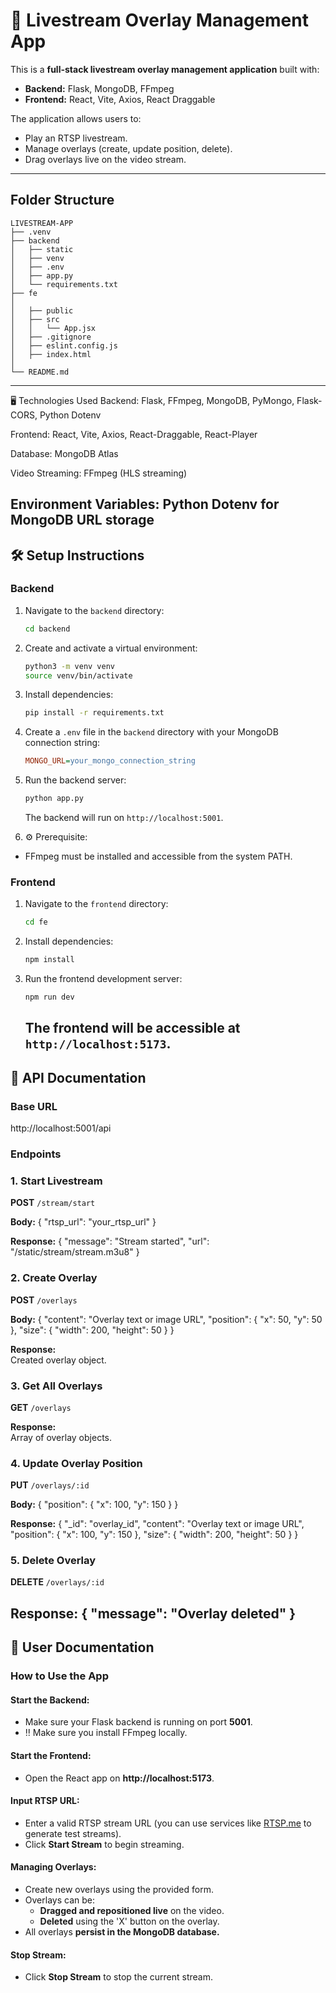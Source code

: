 # 🎥 Livestream Overlay Management App

This is a **full-stack livestream overlay management application** built with:
- **Backend:** Flask, MongoDB, FFmpeg
- **Frontend:** React, Vite, Axios, React Draggable

The application allows users to:
- Play an RTSP livestream.
- Manage overlays (create, update position, delete).
- Drag overlays live on the video stream.

---

## Folder Structure

```text
LIVESTREAM-APP
├── .venv
├── backend
│   ├── static
│   ├── venv
│   ├── .env
│   ├── app.py
│   └── requirements.txt
├── fe
│ 
│   ├── public
│   ├── src
│   │   └── App.jsx
│   ├── .gitignore
│   ├── eslint.config.js
│   ├── index.html
│  
└── README.md
```
---
🖥️ Technologies Used
Backend: Flask, FFmpeg, MongoDB, PyMongo, Flask-CORS, Python Dotenv

Frontend: React, Vite, Axios, React-Draggable, React-Player

Database: MongoDB Atlas

Video Streaming: FFmpeg (HLS streaming)

Environment Variables: Python Dotenv for MongoDB URL storage
---

## 🛠️ Setup Instructions

### Backend
1.  Navigate to the `backend` directory:
    ```bash
    cd backend
    ```

2.  Create and activate a virtual environment:
    ```bash
    python3 -m venv venv
    source venv/bin/activate
    ```

3.  Install dependencies:
    ```bash
    pip install -r requirements.txt
    ```

4.  Create a `.env` file in the `backend` directory with your MongoDB connection string:
    ```ini
    MONGO_URL=your_mongo_connection_string
    ```

5.  Run the backend server:
    ```bash
    python app.py
    ```
    The backend will run on `http://localhost:5001`.

6. ⚙️ Prerequisite:
- FFmpeg must be installed and accessible from the system PATH.

### Frontend
1.  Navigate to the `frontend` directory:
    ```bash
    cd fe
    ```

2.  Install dependencies:
    ```bash
    npm install
    ```

3.  Run the frontend development server:
    ```bash
    npm run dev
    ```
    The frontend will be accessible at `http://localhost:5173`.
    ---
## 📖 API Documentation

### Base URL
http://localhost:5001/api

### Endpoints

### 1. Start Livestream
**POST** `/stream/start`

**Body:**
{ "rtsp_url": "your_rtsp_url" }

**Response:**
{ "message": "Stream started", "url": "/static/stream/stream.m3u8" }

### 2. Create Overlay
**POST** `/overlays`

**Body:**
{ "content": "Overlay text or image URL", "position": { "x": 50, "y": 50 }, "size": { "width": 200, "height": 50 } }

**Response:**  
Created overlay object.


### 3. Get All Overlays
**GET** `/overlays`

**Response:**  
Array of overlay objects.


### 4. Update Overlay Position
**PUT** `/overlays/:id`

**Body:**
{ "position": { "x": 100, "y": 150 } }

**Response:**
{
  "_id": "overlay_id",
  "content": "Overlay text or image URL",
  "position": { "x": 100, "y": 150 },
  "size": { "width": 200, "height": 50 }
}


### 5. Delete Overlay
**DELETE** `/overlays/:id`

**Response:**
{ "message": "Overlay deleted" }
---
## 📖 User Documentation

### How to Use the App

#### Start the Backend:
- Make sure your Flask backend is running on port **5001**.
- ‼️ Make sure you install FFmpeg locally.

#### Start the Frontend:
- Open the React app on **http://localhost:5173**.

#### Input RTSP URL:
- Enter a valid RTSP stream URL (you can use services like [RTSP.me](https://rtsp.me/) to generate test streams).
- Click **Start Stream** to begin streaming.

#### Managing Overlays:
- Create new overlays using the provided form.
- Overlays can be:
  - **Dragged and repositioned live** on the video.
  - **Deleted** using the 'X' button on the overlay.
- All overlays **persist in the MongoDB database.**

#### Stop Stream:
- Click **Stop Stream** to stop the current stream.

